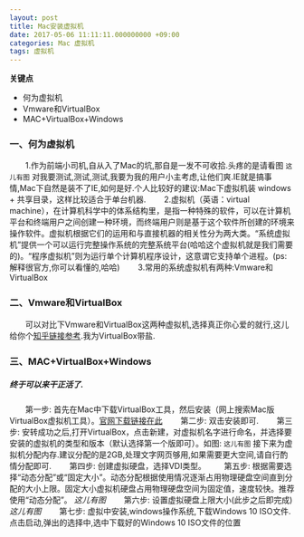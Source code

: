 ```yaml
---
layout: post
title: Mac安装虚拟机
date: 2017-05-06 11:11:11.000000000 +09:00
categories: Mac 虚拟机
tags: 虚拟机
---
```


**关键点**

* 何为虚拟机
* Vmware和VirtualBox
* MAC+VirtualBox+Windows

### 一、何为虚拟机
&emsp;&emsp;1.作为前端小司机,自从入了Mac的坑,那自是一发不可收拾.头疼的是请看图
```这儿有图```
对我要测试,测试,测试,我要为我的用户小主考虑,让他们爽.IE就是搞事情,Mac下自然是装不了IE,如何是好.个人比较好的建议:Mac下虚拟机装 windows + 共享目录，这样比较适合于单台机器.
&emsp;&emsp;2.虚拟机（英语：virtual machine），在计算机科学中的体系结构里，是指一种特殊的软件，可以在计算机平台和终端用户之间创建一种环境，而终端用户则是基于这个软件所创建的环境来操作软件。虚拟机根据它们的运用和与直接机器的相关性分为两大类。“系统虚拟机”提供一个可以运行完整操作系统的完整系统平台(哈哈这个虚拟机就是我们需要的)。“程序虚拟机”则为运行单个计算机程序设计，这意谓它支持单个进程。(ps:解释很官方,你可以看懂的,哈哈)
&emsp;&emsp;3.常用的系统虚拟机有两种:Vmware和VirtualBox

### 二、Vmware和VirtualBox
&emsp;&emsp;可以对比下Vmware和VirtualBox这两种虚拟机,选择真正你心爱的就行,这儿给你个[知乎链接参考](https://www.zhihu.com/question/33701295).我为VirtualBox带盐.

### 三、MAC+VirtualBox+Windows
##### 终于可以来干正活了.
&emsp;&emsp;第一步: 首先在Mac中下载VirtualBox工具，然后安装（网上搜索Mac版VirtualBox虚拟机工具）。[官网下载链接在此](https://www.virtualbox.org/wiki/Downloads)
&emsp;&emsp;第二步: 双击安装即可.
&emsp;&emsp;第三步: 安转成功之后,打开VirtualBox，点击新建，对虚拟机名字进行命名，并选择要安装的虚拟机的类型和版本（默认选择第一个版即可）。如图:
```这儿有图```
接下来为虚拟机分配内存.建议分配的是2GB,处理文字网页够用,如果需要更大空间,请自行酌情分配即可.
&emsp;&emsp;第四步: 创建虚拟硬盘，选择VDI类型。
&emsp;&emsp;第五步: 根据需要选择“动态分配”或“固定大小”。动态分配根据使用情况逐渐占用物理硬盘空间直到分配的大小上限。固定大小虚拟机硬盘占用物理硬盘空间为固定值，速度较快。推荐使用“动态分配”。
*这儿有图*
&emsp;&emsp;第六步: 设置虚拟硬盘上限大小(此步之后即完成)
*这儿有图*
&emsp;&emsp;第七步: 虚拟中安装,windows操作系统,下载Windows 10 ISO文件.点击启动,弹出的选择中,选中下载好的Windows 10 ISO文件的位置














